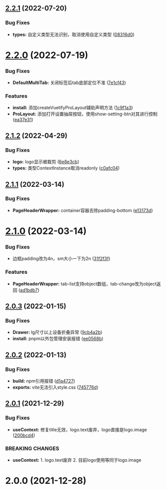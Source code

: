 ## [2.2.1](https://github.com/yikoyu/vuetify-pro-layout/compare/v2.2.0...v2.2.1) (2022-07-20)


### Bug Fixes

* **types:** 自定义类型无法识别，取消使用自定义类型 ([08316d0](https://github.com/yikoyu/vuetify-pro-layout/commit/08316d0831243cde904134b8a4aad8e0a4f6d33e))

# [2.2.0](https://github.com/yikoyu/vuetify-pro-layout/compare/v2.1.2...v2.2.0) (2022-07-19)


### Bug Fixes

* **DefaultMultiTab:** 关闭标签后tab底部定位不准 ([7e1cf43](https://github.com/yikoyu/vuetify-pro-layout/commit/7e1cf4372de8f397cd7a152ea39a56edd419cb51))


### Features

* **install:** 添加createVuetifyProLayout辅助声明方法 ([1c9f1a3](https://github.com/yikoyu/vuetify-pro-layout/commit/1c9f1a39487a335a22f0f48851e90fba1d218129))
* **ProLayout:** 添加打开设置抽屉按钮，使用show-setting-btn对其进行控制 ([ea37e31](https://github.com/yikoyu/vuetify-pro-layout/commit/ea37e31d52f313b34b906e3bafa33a3d50e71578))

## [2.1.2](https://github.com/yikoyu/vuetify-pro-layout/compare/v2.1.1...v2.1.2) (2022-04-29)


### Bug Fixes

* **logo:** logo显示被裁剪 ([6e8e3cb](https://github.com/yikoyu/vuetify-pro-layout/commit/6e8e3cb33c76bf2ed9177819f3eb9868c89c0a37))
* **types:** 类型ContextInstance取消readonly ([c0afc04](https://github.com/yikoyu/vuetify-pro-layout/commit/c0afc04f115dc08e49afbc6440c278af628b782e))



## [2.1.1](https://github.com/yikoyu/vuetify-pro-layout/compare/v2.1.0...v2.1.1) (2022-03-14)


### Bug Fixes

* **PageHeaderWrapper:** container容器去除padding-bottom ([e13173d](https://github.com/yikoyu/vuetify-pro-layout/commit/e13173dace080d784da3b79000fc9ed1abde1878))



# [2.1.0](https://github.com/yikoyu/vuetify-pro-layout/compare/v2.0.3...v2.1.0) (2022-03-14)


### Bug Fixes

* 边框padding改为4n，sm大小一下为2n ([31f2f3f](https://github.com/yikoyu/vuetify-pro-layout/commit/31f2f3f48ba16f3c8dd35f5ae740bc8416ed1ab8))


### Features

* **PageHeaderWrapper:** tab-list支持object数组，tab-change改为object返回 ([ad1bdb7](https://github.com/yikoyu/vuetify-pro-layout/commit/ad1bdb71e23d747ef9a705381942b7a61f2b118f))



## [2.0.3](https://github.com/yikoyu/vuetify-pro-layout/compare/v2.0.2...v2.0.3) (2022-01-15)


### Bug Fixes

* **Drawer:** lg尺寸以上设备折叠异常 ([9cb4a2b](https://github.com/yikoyu/vuetify-pro-layout/commit/9cb4a2bce1c53c397f165faf31274185f35c83db))
* **install:** pnpm以外包管理安装报错 ([ee0568b](https://github.com/yikoyu/vuetify-pro-layout/commit/ee0568bce52de3fe341dc16a19af0808f054ec53))



## [2.0.2](https://github.com/yikoyu/vuetify-pro-layout/compare/v2.0.1...v2.0.2) (2022-01-13)


### Bug Fixes

* **build:** npm引用报错 ([d1a4727](https://github.com/yikoyu/vuetify-pro-layout/commit/d1a472718b3afd59f7cc7d11631fb2ccaed02e14))
* **exports:** vite无法引入style.css ([745776d](https://github.com/yikoyu/vuetify-pro-layout/commit/745776d83ee08f58e27e69d037958e430b002598))



## [2.0.1](https://github.com/yikoyu/vuetify-pro-layout/compare/v2.0.0...v2.0.1) (2021-12-29)


### Bug Fixes

* **useContext:** 修复title无效，logo.text废弃，logo直接是logo.image ([200bcd4](https://github.com/yikoyu/vuetify-pro-layout/commit/200bcd4fa0c2b9cc7b69d6135c08700a487cc8cf))


### BREAKING CHANGES

* **useContext:** 1. logo.text废弃 2. 目前logo使用等同于logo.image



# 2.0.0 (2021-12-28)
